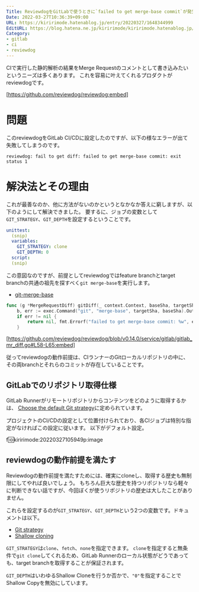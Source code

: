 ```yaml
---
Title: ReviewdogをGitLabで使うときに`failed to get merge-base commit`が発生する
Date: 2022-03-27T10:36:39+09:00
URL: https://kiririmode.hatenablog.jp/entry/20220327/1648344999
EditURL: https://blog.hatena.ne.jp/kiririmode/kiririmode.hatenablog.jp/atom/entry/13574176438077079630
Category:
- gitlab
- ci
- reviewdog
---
```


CIで実行した静的解析の結果をMerge Requestのコメントとして書き込みたいというニーズは多くあります。
これを容易に叶えてくれるプロダクトがreviewdogです。

[https://github.com/reviewdog/reviewdog:embed]

# 問題

このreviewdogをGitLab CI/CDに設定したのですが、以下の様なエラーが出て失敗してしまうのです。

```text
reviewdog: fail to get diff: failed to get merge-base commit: exit status 1
```

# 解決法とその理由

これが最善なのか、他に方法がないのかというとなかなか答えに窮しますが、以下のようにして解決できました。
要するに、ジョブの変数として`GIT_STRATEGY`、`GIT_DEPTH`を設定するということです。

```yaml
unittest:
  (snip)
  variables:
    GIT_STRATEGY: clone
    GIT_DEPTH: 0
  script:
  (snip)
```

この意図なのですが、前提としてreviewdogではfeature branchとtarget branchの共通の祖先を探すべく`git merge-base`を実行します。

- [git-merge-base](https://git-scm.com/docs/git-merge-base)

```go
func (g *MergeRequestDiff) gitDiff(_ context.Context, baseSha, targetSha string) ([]byte, error) {
	b, err := exec.Command("git", "merge-base", targetSha, baseSha).Output()
	if err != nil {
		return nil, fmt.Errorf("failed to get merge-base commit: %w", err)
	}
```

[https://github.com/reviewdog/reviewdog/blob/v0.14.0/service/gitlab/gitlab_mr_diff.go#L58-L65:embed]

従ってreviewdogの動作前提は、CIランナーのGitローカルリポジトリの中に、その両branchとそれらのコミットが存在していることです。

## GitLabでのリポジトリ取得仕様

GitLab Runnerがリモートリポジトリからコンテンツをどのように取得するかは、
[Choose the default Git strategy](https://docs.gitlab.com/ee/ci/pipelines/settings.html#choose-the-default-git-strategy)に定められています。

プロジェクトのCI/CDの設定として位置付けられており、各CIジョブは特別な指定がなければこの設定に従います。
以下がデフォルト設定。

f:id:kiririmode:20220327105949p:image

## reviewdogの動作前提を満たす

Reviewdogの動作前提を満たすためには、確実にcloneし、取得する歴史も無制限にしてやれば良いでしょう。
もちろん巨大な歴史を持つリポジトリなら軽々に判断できない話ですが、今回ぼくが使うリポジトリの歴史は大したことがありません。

これらを設定するのが`GIT_STRATEGY`、`GIT_DEPTH`という2つの変数です。ドキュメントは以下。

- [Git strategy](https://docs.gitlab.com/ee/ci/runners/configure_runners.html#git-strategy)
- [Shallow cloning](https://docs.gitlab.com/ee/ci/runners/configure_runners.html#shallow-cloning)

`GIT_STRATEGY`は`clone`、`fetch`、`none`を指定できます。
`clone`を指定すると無条件で`git clone`してくれるため、GitLab Runnerのローカル状態がどうであっても、target branchを取得することが保証されます。

`GIT_DEPTH`はいわゆるShallow Cloneを行うか否かで、`"0"`を指定することでShallow Copyを無効にしています。